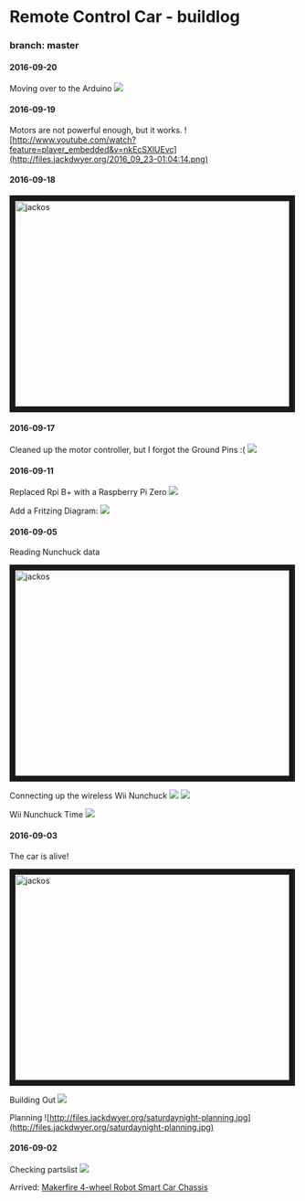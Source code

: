# Remote Control Car - buildlog
### branch: master

#### 2016-09-20
Moving over to the Arduino
![](http://files.jackdwyer.org/1474606672_rc_car.jpg)


#### 2016-09-19
Motors are not powerful enough, but it works.
![http://www.youtube.com/watch?feature=player_embedded&v=nkEcSXlUEvc](http://files.jackdwyer.org/2016_09_23-01:04:14.png)


#### 2016-09-18

<a href="http://www.youtube.com/watch?feature=player_embedded&v=7B1Azk_mu34
" target="_blank"><img src="http://img.youtube.com/vi/7B1Azk_mu34/0.jpg" 
alt="jackos" width="480" height="360" border="10" /></a>


#### 2016-09-17
Cleaned up the motor controller, but I forgot the Ground Pins :(
![](http://files.jackdwyer.org/motor-contoller-2016-09-17.jpg)


#### 2016-09-11
Replaced Rpi B+ with a Raspberry Pi Zero 
![](http://files.jackdwyer.org/20160912_001600.jpg)

Add a Fritzing Diagram:
![](http://files.jackdwyer.org/2016_09_11-18:11:25.png)

#### 2016-09-05
Reading Nunchuck data

<a href="http://www.youtube.com/watch?feature=player_embedded&v=MW2LgNP_MmU
" target="_blank"><img src="http://img.youtube.com/vi/MW2LgNP_MmU/0.jpg" 
alt="jackos" width="480" height="360" border="10" /></a>

Connecting up the wireless Wii Nunchuck
![](http://files.jackdwyer.org/20160905_222947.jpg)
![](http://files.jackdwyer.org/20160905_184049.jpg)

Wii Nunchuck Time 
![](http://files.jackdwyer.org/20160905_184033.jpg)


#### 2016-09-03
The car is alive!

<a href="http://www.youtube.com/watch?feature=player_embedded&v=ybFoNdiV9l0
" target="_blank"><img src="http://img.youtube.com/vi/ybFoNdiV9l0/0.jpg" 
alt="jackos" width="480" height="360" border="10" /></a>

Building Out
![](http://files.jackdwyer.org/saturdaynight-comming-together.jpg)

Planning
![http://files.jackdwyer.org/saturdaynight-planning.jpg](http://files.jackdwyer.org/saturdaynight-planning.jpg)


#### 2016-09-02
Checking partslist
![](http://files.jackdwyer.org/2016_09_04-14:07:56.png)

Arrived: [Makerfire 4-wheel Robot Smart Car Chassis](https://www.amazon.com/gp/product/B00NAT3VF4)
